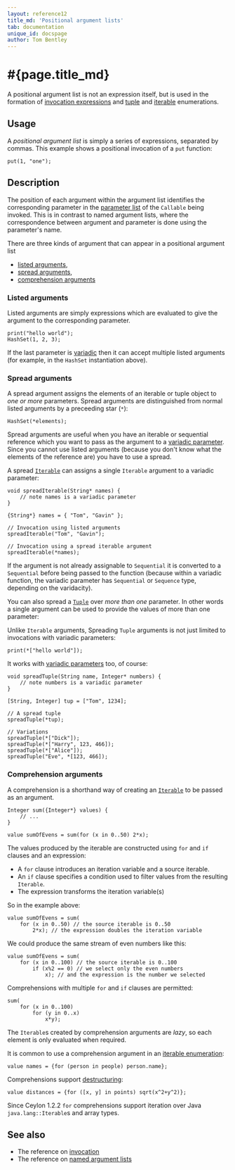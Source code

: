 ```yaml
---
layout: reference12
title_md: 'Positional argument lists'
tab: documentation
unique_id: docspage
author: Tom Bentley
---
```


# #{page.title_md}

A positional argument list is not an expression itself, 
but is used in the formation of 
[invocation expressions](../invocation/) and [tuple](../tuple/) and 
[iterable](../iterable/) enumerations.

## Usage 

A *positional argument list* is simply a series of expressions, separated by 
commas. This example shows a positional invocation of a `put` function:

<!-- try: -->
    put(1, "one");

## Description

The position of each argument within the argument list identifies the
corresponding parameter in the 
[parameter list](../../structure/parameter-list) of the `Callable`
being invoked. This is in contrast to named argument lists, 
where the correspondence between argument and parameter is 
done using the parameter's name.

There are three kinds of argument that can appear in a 
positional argument list

* [listed arguments](#listed_arguments),
* [spread arguments](#spread_arguments),
* [comprehension arguments](#comprehension_arguments)

### Listed arguments

Listed arguments are simply expressions which 
are evaluated to give the argument to the corresponding parameter.

    print("hello world");
    HashSet(1, 2, 3);

If the last parameter is 
[variadic](../../structure/parameter-list#variadic_methods_and_varargs) 
then it can accept multiple 
listed arguments (for example, in the `HashSet` instantiation 
above).

### Spread arguments

A spread argument assigns the elements of an iterable or tuple object to 
*one or more* parameters. Spread arguments are distinguished from 
normal listed arguments by a preceeding star (`*`):

    HashSet(*elements);

Spread arguments are useful when you have an iterable or 
sequential reference which you want to pass as the argument to 
a [variadic parameter](../../structure/parameter-list#variadic_methods_and_varargs). 
Since you cannot use listed arguments
(because you don't know what the elements of the reference are)
you have to use a spread.

A spread [`Iterable`](#{site.urls.apidoc_1_2}/Iterable.type.html) 
can assigns a single `Iterable` argument to a variadic parameter:

<!-- try: -->
    void spreadIterable(String* names) {
        // note names is a variadic parameter
    }
    
    {String*} names = { "Tom", "Gavin" };
    
    // Invocation using listed arguments
    spreadIterable("Tom", "Gavin");

    // Invocation using a spread iterable argument
    spreadIterable(*names);

If the argument is not already assignable to `Sequential` it is converted 
to a `Sequential` before being passed to the function (because 
within a variadic function, the variadic parameter has 
`Sequential` or `Sequence` type, depending on the varidacity).

You can also spread a [`Tuple`](#{site.urls.apidoc_1_2}/Tuple.type.html) 
over *more than one* parameter. In other words a single argument can be used to 
provide the values of more than one parameter:

Unlike `Iterable` arguments, Spreading `Tuple` arguments is not just 
limited to invocations with variadic parameters:

    print(*["hello world"]);

It works with [variadic parameters](../../structure/parameter-list#variadic_methods_and_varargs) 
too, of course:

<!-- try: -->
    void spreadTuple(String name, Integer* numbers) {
        // note numbers is a variadic parameter
    }
    
    [String, Integer] tup = ["Tom", 1234];
    
    // A spread tuple
    spreadTuple(*tup);
    
    // Variations
    spreadTuple(*["Dick"]);
    spreadTuple(*["Harry", 123, 466]);
    spreadTuple(*["Alice"]);
    spreadTuple("Eve", *[123, 466]);


### Comprehension arguments

A comprehension is a shorthand way of creating an 
[`Iterable`](#{site.urls.apidoc_1_2}/Iterable.type.html) 
to be passed as an argument. 

    Integer sum({Integer*} values) {
        // ...
    }
    
    value sumOfEvens = sum(for (x in 0..50) 2*x);

The values produced by the iterable are constructed using 
`for` and `if` clauses and an expression:

* A `for` clause introduces an iteration variable and a 
  source iterable.
* An `if` clause specifies a condition used to filter 
  values from the resulting `Iterable`.
* The expression transforms the iteration variable(s)

So in the example above:

    value sumOfEvens = sum(
        for (x in 0..50) // the source iterable is 0..50
            2*x); // the expression doubles the iteration variable

We could produce the same stream of even numbers like this:

    value sumOfEvens = sum(
        for (x in 0..100) // the source iterable is 0..100
            if (x%2 == 0) // we select only the even numbers
                x); // and the expression is the number we selected

Comprehensions with multiple `for` and `if` clauses are permitted:

    sum(
        for (x in 0..100)
            for (y in 0..x)
                x*y);

The `Iterable`s created by comprehension arguments are *lazy*, 
so each element is only evaluated when required.

It is common to use a comprehension argument in an 
[iterable enumeration](../iterable):

    value names = {for (person in people) person.name};

Comprehensions support [destructuring](../../statement/destructure):

    value distances = {for ([x, y] in points) sqrt(x^2+y^2)};

Since Ceylon 1.2.2 `for` comprehensions support iteration over Java `java.lang::Iterable`s
and array types.

## See also

* The reference on [invocation](../invocation)
* The reference on [named argument lists](../named-argument-list/)
